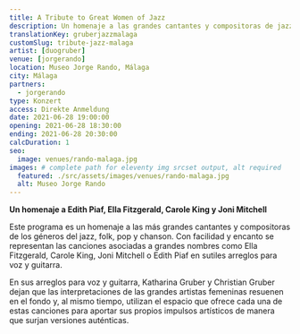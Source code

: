 ```yaml
---
title: A Tribute to Great Women of Jazz
description: Un homenaje a las grandes cantantes y compositoras de jazz, folk, pop y chanson. Concierto en Málaga
translationKey: gruberjazzmalaga
customSlug: tribute-jazz-malaga
artist: [duogruber]
venue: [jorgerando]
location: Museo Jorge Rando, Málaga
city: Málaga
partners:
  - jorgerando
type: Konzert
access: Direkte Anmeldung
date: 2021-06-28 19:00:00
opening: 2021-06-28 18:30:00
ending: 2021-06-28 20:30:00
calcDuration: 1
seo:
  image: venues/rando-malaga.jpg
images: # complete path for eleventy img srcset output, alt required
  featured: ./src/assets/images/venues/rando-malaga.jpg
  alt: Museo Jorge Rando
---
```


**Un homenaje a Edith Piaf, Ella Fitzgerald, Carole King y Joni Mitchell**

Este programa es un homenaje a las más grandes cantantes y compositoras de los géneros del jazz, folk, pop y chanson. Con facilidad y encanto se representan las canciones asociadas a grandes nombres como Ella Fitzgerald, Carole King, Joni Mitchell o Edith Piaf en sutiles arreglos para voz y guitarra.

En sus arreglos para voz y guitarra, Katharina Gruber y Christian Gruber dejan que las interpretaciones de las grandes artistas femeninas resuenen en el fondo y, al mismo tiempo, utilizan el espacio que ofrece cada una de estas canciones para aportar sus propios impulsos artísticos de manera que surjan versiones auténticas.
